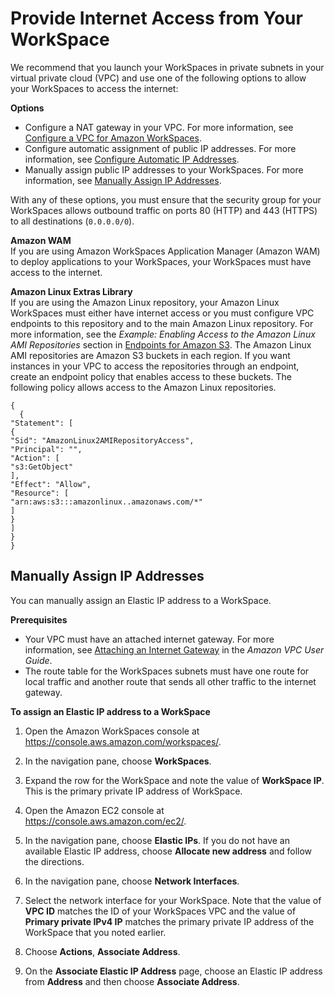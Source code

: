# Provide Internet Access from Your WorkSpace<a name="amazon-workspaces-internet-access"></a>

We recommend that you launch your WorkSpaces in private subnets in your virtual private cloud \(VPC\) and use one of the following options to allow your WorkSpaces to access the internet:

**Options**
+ Configure a NAT gateway in your VPC\. For more information, see [Configure a VPC for Amazon WorkSpaces](amazon-workspaces-vpc.md)\.
+ Configure automatic assignment of public IP addresses\. For more information, see [Configure Automatic IP Addresses](update-directory-details.md#automatic-assignment)\.
+ Manually assign public IP addresses to your WorkSpaces\. For more information, see [Manually Assign IP Addresses](#manual-assignment)\.

With any of these options, you must ensure that the security group for your WorkSpaces allows outbound traffic on ports 80 \(HTTP\) and 443 \(HTTPS\) to all destinations \(`0.0.0.0/0`\)\.

**Amazon WAM**  
If you are using Amazon WorkSpaces Application Manager \(Amazon WAM\) to deploy applications to your WorkSpaces, your WorkSpaces must have access to the internet\.

**Amazon Linux Extras Library**  
If you are using the Amazon Linux repository, your Amazon Linux WorkSpaces must either have internet access or you must configure VPC endpoints to this repository and to the main Amazon Linux repository\. For more information, see the *Example: Enabling Access to the Amazon Linux AMI Repositories* section in [Endpoints for Amazon S3](http://docs.aws.amazon.com/AmazonVPC/latest/UserGuide/vpc-endpoints-s3.html)\. The Amazon Linux AMI repositories are Amazon S3 buckets in each region\. If you want instances in your VPC to access the repositories through an endpoint, create an endpoint policy that enables access to these buckets\. The following policy allows access to the Amazon Linux repositories\.

```
{
  {
"Statement": [
{
"Sid": "AmazonLinux2AMIRepositoryAccess",
"Principal": "",
"Action": [
"s3:GetObject"
],
"Effect": "Allow",
"Resource": [
"arn:aws:s3:::amazonlinux..amazonaws.com/*"
]
}
]
}
}
```

## Manually Assign IP Addresses<a name="manual-assignment"></a>

You can manually assign an Elastic IP address to a WorkSpace\.

**Prerequisites**
+ Your VPC must have an attached internet gateway\. For more information, see [Attaching an Internet Gateway](http://docs.aws.amazon.com/AmazonVPC/latest/UserGuide/VPC_Internet_Gateway.html#Add_IGW_Attach_Gateway) in the *Amazon VPC User Guide*\.
+ The route table for the WorkSpaces subnets must have one route for local traffic and another route that sends all other traffic to the internet gateway\.

**To assign an Elastic IP address to a WorkSpace**

1. Open the Amazon WorkSpaces console at [https://console\.aws\.amazon\.com/workspaces/](https://console.aws.amazon.com/workspaces/)\.

1. In the navigation pane, choose **WorkSpaces**\.

1. Expand the row for the WorkSpace and note the value of **WorkSpace IP**\. This is the primary private IP address of WorkSpace\.

1. Open the Amazon EC2 console at [https://console\.aws\.amazon\.com/ec2/](https://console.aws.amazon.com/ec2/)\.

1. In the navigation pane, choose **Elastic IPs**\. If you do not have an available Elastic IP address, choose **Allocate new address** and follow the directions\.

1. In the navigation pane, choose **Network Interfaces**\.

1. Select the network interface for your WorkSpace\. Note that the value of **VPC ID** matches the ID of your WorkSpaces VPC and the value of **Primary private IPv4 IP** matches the primary private IP address of the WorkSpace that you noted earlier\.

1. Choose **Actions**, **Associate Address**\.

1. On the **Associate Elastic IP Address** page, choose an Elastic IP address from **Address** and then choose **Associate Address**\.
